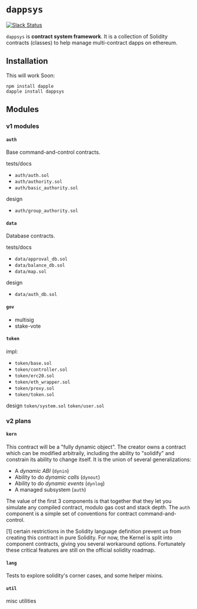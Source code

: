 `dappsys`
===
[![Slack Status](http://slack.makerdao.com/badge.svg)](https://slack.makerdao.com)

`dappsys` is **contract system framework**. It is a collection of Solidity contracts (classes) to help manage multi-contract dapps on ethereum.

Installation
---

This will work Soon:

    npm install dapple
    dapple install dappsys

Modules
---

### v1 modules
#### `auth`

Base command-and-control contracts. 

tests/docs
* `auth/auth.sol`
* `auth/authority.sol`
* `auth/basic_authority.sol`

design
* `auth/group_authority.sol`


#### `data`

Database contracts.

tests/docs
* `data/approval_db.sol`
* `data/balance_db.sol`
* `data/map.sol`

design
* `data/auth_db.sol`

#### `gov`

* multisig
* stake-vote

#### `token`

impl:
* `token/base.sol`
* `token/controller.sol`
* `token/erc20.sol`
* `token/eth_wrapper.sol`
* `token/proxy.sol`
* `token/token.sol`

design
`token/system.sol`
`token/user.sol`




### v2 plans
#### `kern`

This contract will be a "fully dynamic object". The creator owns a contract which can be modified arbitraily, including the ability to "solidify" and constrain its ability to change itself. It is the union of several generalizations:

* A *dynamic ABI* (`dynin`)
* Ability to do *dynamic calls* (`dynout`)
* Ability to do *dynamic events* (`dynlog`)
* A managed subsystem (`auth`)

The value of the first 3 components is that together that they let you simulate any compiled contract, modulo gas cost and stack depth.
The `auth` component is a simple set of conventions for contract command-and-control.

[1] certain restrictions in the Solidity language definition prevent us from creating this contract in pure Solidity. For now, the Kernel is split into component contracts, giving you several workaround options. Fortunately these critical features are still on the official solidity roadmap.


#### `lang`

Tests to explore solidity's corner cases, and some helper mixins.

#### `util`

misc utilities
